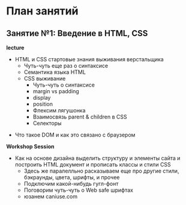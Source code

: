 # План занятий

## Занятие №1: Введение в HTML, CSS
  
  __lecture__
  + HTML и CSS стартовые знания выживания верстальщика
    * Чуть-чуть еще раз о синтаксисе
    * Семантика языка HTML
    * CSS выживание
      * Чуть-чуть о синтаксисе
      * margin vs padding
      * display
      * position
      * Флексим лягушонка
      * Взаимосвязь parent & children в CSS
      * Селекторы
  * Что такое DOM и как это связано с браузером

  __Workshop Session__
  * Как на основе дизайна выделить структуру и элементы сайта и построить HTML документ и прописать классы и стили CSS
    * Здесь же паралелльно расказываем еще про другие стили, бэкраунды, цвета, шрифты, и прочее
    * Подключим какой-нибудь гугл-фонт
    * Поговорим чуть-чуть о Web safe шрифтах
    * юзанем caniuse.com



